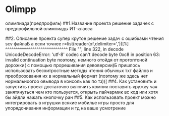 # Olimpp
олимпиада(предпрофиль)
 ##1.Название проекта
 решение задачек с предпрофильной олимпиады ИТ-класса
 
##2. Описание проекта
супер крутое решение задач с ошибками чтения scv файлаБ а если точнее 
 r=list(reader(of,delimiter=','))[1:]
      ^^^^^^^^^^^^^^^^^^^^^^^^^^^^^^
  File "<frozen codecs>", line 322, in decode
UnicodeDecodeError: 'utf-8' codec can't decode byte 0xc8 in position 63: invalid continuation byte
 поэтому, немного отойдя от протоптоной дорожки( с помощью прорешивания девоверсии)Б пришлось использовать бесхитростные методы чтения обычных тхт файлов и преоброзования их в нормальный формат 
 (поэтому же здесь нет нормальноогоо овывода в консоль как по тз)((
##4. Как установить и запустить проект
достаточно включить компик поставить кружку чая занятянуться чем кто пользуется, открыть пайчармик вс код или хотя бы айдли нажать кнопочку ран
##5. Как использовать проект
можно интегрировать в игрушки всякие мобилье игры просто для упорядочивания информации и тд на ваше усмотрение


